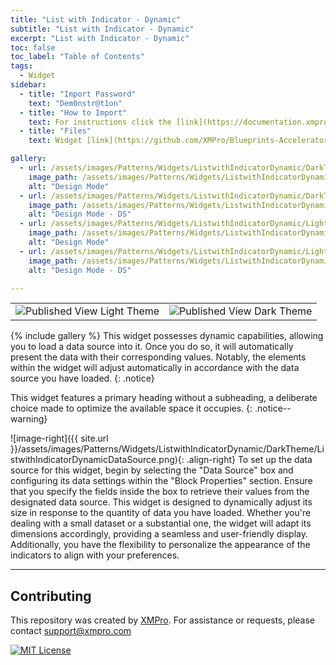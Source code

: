 ```yaml
---
title: "List with Indicator - Dynamic"
subtitle: "List with Indicator - Dynamic"
excerpt: "List with Indicator - Dynamic"
toc: false
toc_label: "Table of Contents"
tags:
  - Widget
sidebar:
  - title: "Import Password"
    text: "Dem0nstr@t1on"
  - title: "How to Import"
    text: For instructions click the [link](https://documentation.xmpro.com/how-tos/apps/manage-widgets#importing-widgets)
  - title: "Files"
    text: Widget [link](https://github.com/XMPro/Blueprints-Accelerators-Patterns/blob/master/Patterns/Widgets/List%20with%20Indicator%20Dynamic.xwid)

gallery:
  - url: /assets/images/Patterns/Widgets/ListwithIndicatorDynamic/DarkTheme/ListwithIndicatorDynamicDesignMode.png
    image_path: /assets/images/Patterns/Widgets/ListwithIndicatorDynamic/DarkTheme/ListwithIndicatorDynamicDesignMode.png
    alt: "Design Mode"
  - url: /assets/images/Patterns/Widgets/ListwithIndicatorDynamic/DarkTheme/ListwithIndicatorDynamicDataSource.png
    image_path: /assets/images/Patterns/Widgets/ListwithIndicatorDynamic/DarkTheme/ListwithIndicatorDynamicDataSource.png
    alt: "Design Mode - DS"
  - url: /assets/images/Patterns/Widgets/ListwithIndicatorDynamic/LightTheme/ListwithIndicatorDynamicDesignMode.png
    image_path: /assets/images/Patterns/Widgets/ListwithIndicatorDynamic/LightTheme/ListwithIndicatorDynamicDesignMode.png
    alt: "Design Mode"
  - url: /assets/images/Patterns/Widgets/ListwithIndicatorDynamic/LightTheme/ListwithIndicatorDynamicDataSource.png
    image_path: /assets/images/Patterns/Widgets/ListwithIndicatorDynamic/LightTheme/ListwithIndicatorDynamicDataSource.png
    alt: "Design Mode - DS"

---
```

<table>
<tr>
  <td><img src="{{ site.url }}/assets/images/Patterns/Widgets/ListwithIndicatorDynamic/LightTheme/ListwithIndicatorDynamicPublishedMode.png" alt="Published View Light Theme"/>
  </td>
  <td><img src="{{ site.url }}/assets/images/Patterns/Widgets/ListwithIndicatorDynamic/DarkTheme/ListwithIndicatorDynamicPublishedMode.png" alt="Published View Dark Theme"/>
  </td>
</tr>
</table>
{% include gallery %}
This widget possesses dynamic capabilities, allowing you to load a data source into it. Once you do so, it will automatically present the data with their corresponding values. Notably, the elements within the widget will adjust automatically in accordance with the data source you have loaded.
{: .notice}

This widget features a primary heading without a subheading, a deliberate choice made to optimize the available space it occupies.
{: .notice--warning}

![image-right]({{ site.url }}/assets/images/Patterns/Widgets/ListwithIndicatorDynamic/DarkTheme/ListwithIndicatorDynamicDataSource.png){: .align-right}
To set up the data source for this widget, begin by selecting the "Data Source" box and configuring its data settings within the "Block Properties" section. Ensure that you specify the fields inside the box to retrieve their values from the designated data source. This widget is designed to dynamically adjust its size in response to the quantity of data you have loaded. Whether you're dealing with a small dataset or a substantial one, the widget will adapt its dimensions accordingly, providing a seamless and user-friendly display. Additionally, you have the flexibility to personalize the appearance of the indicators to align with your preferences.
<hr />

## Contributing
This repository was created by <a href="https://xmpro.com/">XMPro</a>. 
For assistance or requests, please contact <a href="mailto:support@xmpro.com">support@xmpro.com</a>

[![MIT License](https://img.shields.io/badge/License-MIT-green.svg)](https://choosealicense.com/licenses/mit/)
